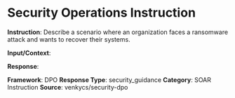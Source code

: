 # Security Operations Instruction

**Instruction**: Describe a scenario where an organization faces a ransomware attack and wants to recover their systems.

**Input/Context**: 

**Response**: 

**Framework**: DPO
**Response Type**: security_guidance
**Category**: SOAR Instruction
**Source**: venkycs/security-dpo
